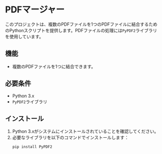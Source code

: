 # PDFマージャー

このプロジェクトは、複数のPDFファイルを1つのPDFファイルに結合するためのPythonスクリプトを提供します。PDFファイルの処理には`PyPDF2`ライブラリを使用しています。

## 機能
- 複数のPDFファイルを1つに結合できます。

## 必要条件
- Python 3.x
- `PyPDF2`ライブラリ

## インストール

1. Python 3.xがシステムにインストールされていることを確認してください。
2. 必要なライブラリを以下のコマンドでインストールします：
   ```bash
   pip install PyPDF2
